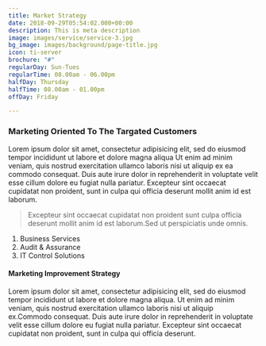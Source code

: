 ```yaml
---
title: Market Strategy
date: 2018-09-29T05:54:02.000+00:00
description: This is meta description
image: images/service/service-3.jpg
bg_image: images/background/page-title.jpg
icon: ti-server
brochure: "#"
regularDay: Sun-Tues
regularTime: 08.00am - 06.00pm
halfDay: Thursday
halfTime: 08.00am - 01.00pm
offDay: Friday

---
```

### Marketing Oriented To The Targated Customers

Lorem ipsum dolor sit amet, consectetur adipisicing elit, sed do eiusmod tempor incididunt ut labore et dolore magna aliqua Ut enim ad minim veniam, quis nostrud exercitation ullamco laboris nisi ut aliquip ex ea commodo consequat. Duis aute irure dolor in reprehenderit in voluptate velit esse cillum dolore eu fugiat nulla pariatur. Excepteur sint occaecat cupidatat non proident, sunt in culpa qui officia deserunt mollit anim id est laborum.

> Excepteur sint occaecat cupidatat non proident sunt culpa officia deserunt mollit anim id est laborum.Sed ut perspiciatis unde omnis.

1. Business Services
2. Audit & Assurance
3. IT Control Solutions

#### Marketing Improvement Strategy

Lorem ipsum dolor sit amet, consectetur adipisicing elit, sed do eiusmod tempor incididunt ut labore et dolore magna aliqua. Ut enim ad minim veniam, quis nostrud exercitation ullamco laboris nisi ut aliquip ex.Commodo consequat. Duis aute irure dolor in reprehenderit in voluptate velit esse cillum dolore eu fugiat nulla pariatur. Excepteur sint occaecat cupidatat non proident, sunt in culpa qui officia deserunt.